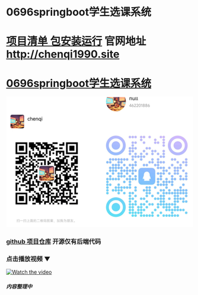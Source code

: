 # 0696springboot学生选课系统


# [项目清单 包安装运行](http://chenqi1990.site) 官网地址 http://chenqi1990.site

# [0696springboot学生选课系统](https://github.com/GraduationProject-springboot/0696springboot)

![picture](https://raw.githubusercontent.com/GraduationProject-springboot/.github/main/img/wx.png)

### [github 项目仓库](https://github.com/GraduationProject-springboot/allSpringbootProjects) 开源仅有后端代码

### 点击播放视频 ▼
[![Watch the video](https://i.sstatic.net/Vp2cE.png)](https://www.bilibili.com/video/BV14HerezEwW?p=49)

#####   内容整理中  











